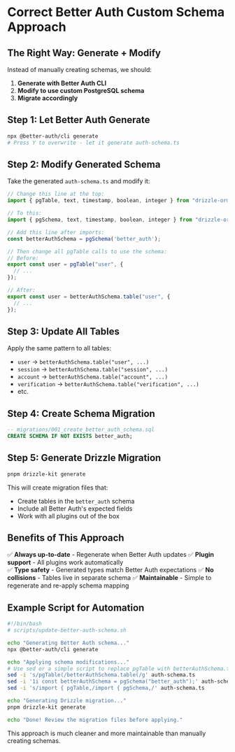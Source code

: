 # Correct Better Auth Custom Schema Approach

## The Right Way: Generate + Modify

Instead of manually creating schemas, we should:

1. **Generate with Better Auth CLI**
2. **Modify to use custom PostgreSQL schema**
3. **Migrate accordingly**

## Step 1: Let Better Auth Generate

```bash
npx @better-auth/cli generate
# Press Y to overwrite - let it generate auth-schema.ts
```

## Step 2: Modify Generated Schema

Take the generated `auth-schema.ts` and modify it:

```typescript
// Change this line at the top:
import { pgTable, text, timestamp, boolean, integer } from "drizzle-orm/pg-core";

// To this:
import { pgSchema, text, timestamp, boolean, integer } from "drizzle-orm/pg-core";

// Add this line after imports:
const betterAuthSchema = pgSchema('better_auth');

// Then change all pgTable calls to use the schema:
// Before:
export const user = pgTable("user", {
  // ...
});

// After:
export const user = betterAuthSchema.table("user", {
  // ...
});
```

## Step 3: Update All Tables

Apply the same pattern to all tables:
- `user` → `betterAuthSchema.table("user", ...)`
- `session` → `betterAuthSchema.table("session", ...)`
- `account` → `betterAuthSchema.table("account", ...)`
- `verification` → `betterAuthSchema.table("verification", ...)`
- etc.

## Step 4: Create Schema Migration

```sql
-- migrations/001_create_better_auth_schema.sql
CREATE SCHEMA IF NOT EXISTS better_auth;
```

## Step 5: Generate Drizzle Migration

```bash
pnpm drizzle-kit generate
```

This will create migration files that:
- Create tables in the `better_auth` schema
- Include all Better Auth's expected fields
- Work with all plugins out of the box

## Benefits of This Approach

✅ **Always up-to-date** - Regenerate when Better Auth updates
✅ **Plugin support** - All plugins work automatically  
✅ **Type safety** - Generated types match Better Auth expectations
✅ **No collisions** - Tables live in separate schema
✅ **Maintainable** - Simple to regenerate and re-apply schema mapping

## Example Script for Automation

```bash
#!/bin/bash
# scripts/update-better-auth-schema.sh

echo "Generating Better Auth schema..."
npx @better-auth/cli generate

echo "Applying schema modifications..."
# Use sed or a simple script to replace pgTable with betterAuthSchema.table
sed -i 's/pgTable(/betterAuthSchema.table(/g' auth-schema.ts
sed -i '1i const betterAuthSchema = pgSchema("better_auth");' auth-schema.ts
sed -i 's/import { pgTable,/import { pgSchema,/' auth-schema.ts

echo "Generating Drizzle migration..."
pnpm drizzle-kit generate

echo "Done! Review the migration files before applying."
```

This approach is much cleaner and more maintainable than manually creating schemas. 